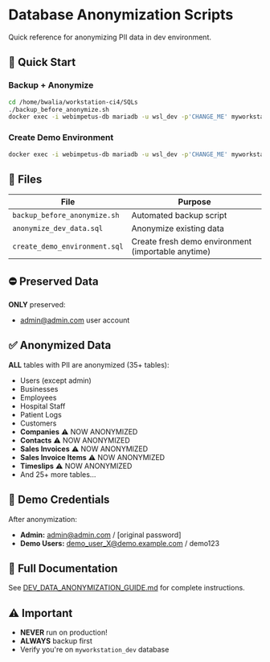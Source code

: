 # Database Anonymization Scripts

Quick reference for anonymizing PII data in dev environment.

## 🚀 Quick Start

### Backup + Anonymize
```bash
cd /home/bwalia/workstation-ci4/SQLs
./backup_before_anonymize.sh
docker exec -i webimpetus-db mariadb -u wsl_dev -p'CHANGE_ME' myworkstation_dev < anonymize_dev_data.sql
```

### Create Demo Environment
```bash
docker exec -i webimpetus-db mariadb -u wsl_dev -p'CHANGE_ME' myworkstation_dev < create_demo_environment.sql
```

## 📁 Files

| File | Purpose |
|------|---------|
| `backup_before_anonymize.sh` | Automated backup script |
| `anonymize_dev_data.sql` | Anonymize existing data |
| `create_demo_environment.sql` | Create fresh demo environment (importable anytime) |

## ⛔ Preserved Data

**ONLY** preserved:
- admin@admin.com user account

## ✅ Anonymized Data

**ALL** tables with PII are anonymized (35+ tables):
- Users (except admin)
- Businesses
- Employees
- Hospital Staff
- Patient Logs
- Customers
- **Companies** ⚠️ NOW ANONYMIZED
- **Contacts** ⚠️ NOW ANONYMIZED
- **Sales Invoices** ⚠️ NOW ANONYMIZED
- **Sales Invoice Items** ⚠️ NOW ANONYMIZED
- **Timeslips** ⚠️ NOW ANONYMIZED
- And 25+ more tables...

## 🔐 Demo Credentials

After anonymization:
- **Admin:** admin@admin.com / [original password]
- **Demo Users:** demo_user_X@demo.example.com / demo123

## 📖 Full Documentation

See [DEV_DATA_ANONYMIZATION_GUIDE.md](../DEV_DATA_ANONYMIZATION_GUIDE.md) for complete instructions.

## ⚠️ Important

- **NEVER** run on production!
- **ALWAYS** backup first
- Verify you're on `myworkstation_dev` database
